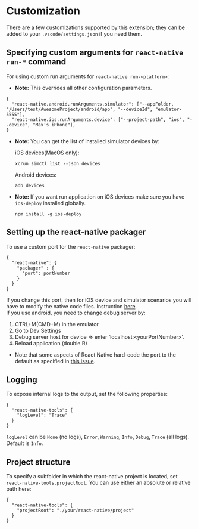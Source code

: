# Customization

There are a few customizations supported by this extension; they can be added to your `.vscode/settings.json` if you need them.

## Specifying custom arguments for `react-native run-*` command

For using custom run arguments for `react-native run-<platform>`:
* **Note:** This overrides all other configuration parameters.

```
{
  "react-native.android.runArguments.simulator": ["--appFolder, "/Users/test/AwesomeProject/android/app", "--deviceId", "emulator-5555"],
  "react-native.ios.runArguments.device": ["--project-path", "ios", "--device", "Max's iPhone"],
}
```

* **Note:** You can get the list of installed simulator devices by:

  iOS devices(MacOS only):

  ```
  xcrun simctl list --json devices
  ```

  Android devices:

  ```
  adb devices
  ```

* **Note:** If you want run application on iOS devices make sure you have `ios-deploy` installed globally.

  ```npm install -g ios-deploy```

## Setting up the react-native packager

To use a custom port for the `react-native` packager:

```
{
  "react-native": {
    "packager" : {
      "port": portNumber
    }
  }
}
```

If you change this port, then for iOS device and simulator scenarios you will have to modify the native code files. Instruction [here](https://blog.binoy.io/running-react-native-on-a-different-port-7deb43887cd4).<br>
If you use android, you need to change debug server by:
1. CTRL+M(CMD+M) in the emulator
2. Go to Dev Settings
3. Debug server host for device => enter ‘localhost:\<yourPortNumber\>’.
4. Reload application (double R)

* Note that some aspects of React Native hard-code the port to the default as specified in [this issue](https://github.com/facebook/react-native/issues/9145).

## Logging

To expose internal logs to the output, set the following properties:

```
{
  "react-native-tools": {
    "logLevel": "Trace"
  }
}
```

`logLevel` can be `None` (no logs), `Error`, `Warning`, `Info`, `Debug`, `Trace` (all logs). Default is `Info`.

## Project structure

To specify a subfolder in which the react-native project is located, set `react-native-tools.projectRoot`. You can use either an absolute or relative path here:

```
{
  "react-native-tools": {
    "projectRoot": "./your/react-native/project"
  }
}
```
